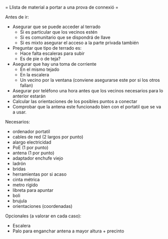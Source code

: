 = Llista de material a portar a una prova de connexió =

Antes de ir:

- Asegurar que se puede acceder al terrado
	- Si es particular que los vecinos estén
	- Si es comunitario que se dispondrá de llave
	- Si es mixto asegurar el acceso a la parte privada también
- Preguntar que tipo de terrado es:
	- Hace falta escaleras para subir
	- Es de pie o de teja?
- Asegurar que hay una toma de corriente
	- En el mismo tejado
	- En la escalera
	- Un vecino por la ventana (conviene asegurarse este por si los otros fallan)
- Asegurar por teléfono una hora antes que los vecinos necesarios para lo anterior estarán
- Calcular las orientaciones de los posibles puntos a conectar
- Comprobar que la antena este funcionado bien con el portatil que se va a usar.

Necesarios:

- ordenador portatil
- cables de red (2 largos por punto)
- alargo electricidad
- PoE (1 por punto)
- antena (1 por punto)
- adaptador enchufe viejo
- ladrón
- bridas
- herramientas por si acaso
- cinta métrica
- metro rígido
- libreta para apuntar
- boli
- brujula
- orientaciones (coordenadas)

Opcionales (a valorar en cada caso):

- Escalera
- Palo para enganchar antena a mayor altura + precinto


